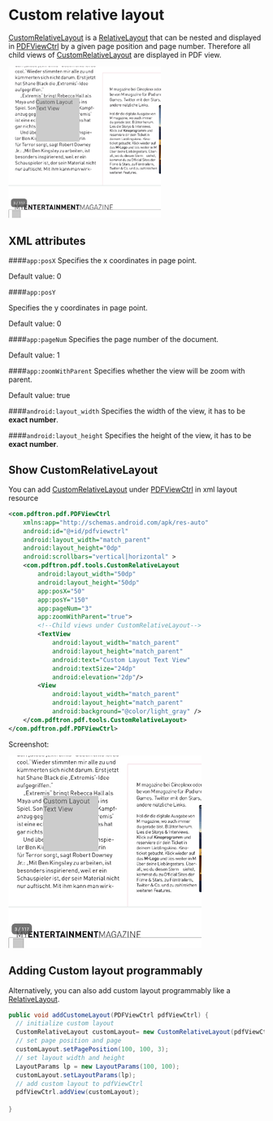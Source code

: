 # Custom relative layout

[CustomRelativeLayout](http://neon.pdftron.local:8000/www/qliu/android/api/reference/com/pdftron/pdf/tools/CustomRelativeLayout.html) is a [RelativeLayout](https://developer.android.com/reference/android/widget/RelativeLayout.html) that can be nested and displayed in [PDFViewCtrl](https://www.pdftron.com/pdfnet/mobile/docs/Android/pdfnet/javadoc/reference/com/pdftron/pdf/PDFViewCtrl.html) by a given page position and page number. Therefore all child views of [CustomRelativeLayout](http://neon.pdftron.local:8000/www/qliu/android/api/reference/com/pdftron/pdf/tools/CustomRelativeLayout.html) are displayed in PDF view.

<img alt='custom layout' src='./img/custom_layout.png' width='300' />

## XML attributes

####`app:posX`
Specifies the x coordinates in page point.

Default value: 0

####`app:posY`

Specifies the y coordinates in page point.

Default value: 0

####`app:pageNum`
Specifies the page number of the document.

Default value: 1

####`app:zoomWithParent`
Specifies whether the view will be zoom with parent. 

Default value: true

####`android:layout_width`
Specifies the width of the view, it has to be **exact number**.

####`android:layout_height`
Specifies the height of the view, it has to be **exact number**.

## Show CustomRelativeLayout

You can add [CustomRelativeLayout](http://neon.pdftron.local:8000/www/qliu/android/api/reference/com/pdftron/pdf/tools/CustomRelativeLayout.html) under [PDFViewCtrl](https://www.pdftron.com/pdfnet/mobile/docs/Android/pdfnet/javadoc/reference/com/pdftron/pdf/PDFViewCtrl.html) in xml layout resource

```xml
<com.pdftron.pdf.PDFViewCtrl
    xmlns:app="http://schemas.android.com/apk/res-auto"
    android:id="@+id/pdfviewctrl"
    android:layout_width="match_parent"
    android:layout_height="0dp"
    android:scrollbars="vertical|horizontal" >
    <com.pdftron.pdf.tools.CustomRelativeLayout
        android:layout_width="50dp"
        android:layout_height="50dp"
        app:posX="50"
        app:posY="150"
        app:pageNum="3"
        app:zoomWithParent="true">
        <!--Child views under CustomRelativeLayout-->
        <TextView
            android:layout_width="match_parent"
            android:layout_height="match_parent"
            android:text="Custom Layout Text View"
            android:textSize="24dp"
            android:elevation="2dp"/>
        <View
            android:layout_width="match_parent"
            android:layout_height="match_parent"
            android:background="@color/light_gray" />
    </com.pdftron.pdf.tools.CustomRelativeLayout>
</com.pdftron.pdf.PDFViewCtrl>
```

Screenshot:

![screenshot](./img/custom-layout.png)

## Adding Custom layout programmably

Alternatively, you can also add custom layout programmably like a [RelativeLayout](https://developer.android.com/reference/android/widget/RelativeLayout.html).

```java
public void addCustomeLayout(PDFViewCtrl pdfViewCtrl) {
  // initialize custom layout
  CustomRelativeLayout customLayout= new CustomRelativeLayout(pdfViewCtrl.getContext());
  // set page position and page
  customLayout.setPagePosition(100, 100, 3);
  // set layout width and height
  LayoutParams lp = new LayoutParams(100, 100);
  customLayout.setLayoutParams(lp);
  // add custom layout to pdfViewCtrl
  pdfViewCtrl.addView(customLayout);

}
```
